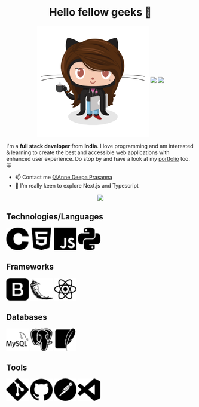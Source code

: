 <!--
**DeepaPrasanna/DeepaPrasanna** is a ✨ _special_ ✨ repository because its `README.md` (this file) appears on your GitHub profile.

Here are some ideas to get you started:

- 🔭 I’m currently working on ...
- 🌱 I’m currently learning ...
- 👯 I’m looking to collaborate on ...
- 🤔 I’m looking for help with ...
- 💬 Ask me about ...
- 📫 How to reach me: ...
- 😄 Pronouns: ...
- ⚡ Fun fact: ...
-->
<h1 align="center">Hello fellow geeks 👋</h1>

<p align="center">
  <img src = "https://github.com/DeepaPrasanna/DeepaPrasanna/blob/master/images/femalecodertocat.png" width = "300" height = "300" align = "center">
  <a href="mailto:anneraj73@gmail.com"><img src = "https://img.shields.io/badge/gmail-%23D14836.svg?&style=for-the-badge&logo=gmail&logoColor=white"></a>   
  <a href="https://www.linkedin.com/in/annedeepa"><img src="https://img.shields.io/badge/linkedin-%230077B5.svg?&style=for-the-badge&logo=linkedin&logoColor=white"/></a>
</p>

I'm a  __full stack developer__ from __India__. I love programming and am interested & learning to create the best and accessible web applications with enhanced user experience. Do stop by and have a look at my [portfolio](https://anneprasanna.netlify.app/) too. 😀 

* 📫 Contact me [@Anne Deepa Prasanna](https://www.linkedin.com/in/annedeepa)
* 🔭 I’m really keen to explore Next.js and Typescript
<p align ="center">
<a href="https://github.com/anuraghazra/github-readme-stats">
  <img align="center" src="https://github-readme-stats.vercel.app/api?username=DeepaPrasanna&count_private=true&show_icons=true&theme=shades-of-purple" />
</a>
  </p>
<!--<a href="https://github.com/anuraghazra/convoychat">
  <img align="center" src="https://github-readme-stats.vercel.app/api/pin/?username=anuraghazra&repo=convoychat" />
</a>-->

## Technologies/Languages
<img src="https://github.com/DeepaPrasanna/DeepaPrasanna/blob/master/images/c.svg" width=60>   <img src="https://github.com/DeepaPrasanna/DeepaPrasanna/blob/master/images/html5.svg" width=60>  <img src="https://github.com/DeepaPrasanna/DeepaPrasanna/blob/master/images/javascript.svg" width=60>   <img src="https://github.com/DeepaPrasanna/DeepaPrasanna/blob/master/images/python.svg" width=60>  



## Frameworks
 <img src="https://github.com/DeepaPrasanna/DeepaPrasanna/blob/master/images/bootstrap.svg" width=60>  <img src="https://github.com/DeepaPrasanna/DeepaPrasanna/blob/master/images/flask.svg" width=60>   <img src="https://github.com/DeepaPrasanna/DeepaPrasanna/blob/master/images/react.svg" width=60> 



## Databases
 <img src="https://github.com/DeepaPrasanna/DeepaPrasanna/blob/master/images/mysql.svg" width=60>  <img src="https://github.com/DeepaPrasanna/DeepaPrasanna/blob/master/images/postgresql.svg" width=60>  <img src="https://github.com/DeepaPrasanna/DeepaPrasanna/blob/master/images/sqlite.svg" width=60>  


## Tools
 <img src="https://github.com/DeepaPrasanna/DeepaPrasanna/blob/master/images/git.svg" width=60>  <img src="https://github.com/DeepaPrasanna/DeepaPrasanna/blob/master/images/github.svg" width=60>  <img src="https://github.com/DeepaPrasanna/DeepaPrasanna/blob/master/images/postman.svg" width=60>  <img src="https://github.com/DeepaPrasanna/DeepaPrasanna/blob/master/images/visualstudiocode.svg" width=60> 





<br/>
<br/>

